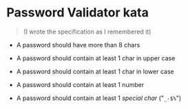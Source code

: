 Password Validator kata
=======================

> (I wrote the specification as I remembered it)

* A password should have more than 8 chars

* A password should contain at least 1 char in upper case

* A password should contain at least 1 char in lower case

* A password should contain at least 1 number

* A password should contain at least 1 _special char_ ("`_-$%`")
